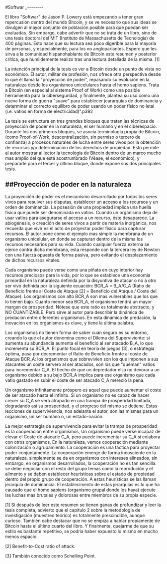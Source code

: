 #Softwar
_--------

El libro "Softwar" de Jason P. Lowery está empezando a tener gran repercusión dentro del mundo Bitcoin, y se ve necesario que sus ideas se divulgen al mayor conjunto de población posible para que puedan ser evaluadas. Sin embargo, cabe advertir que no se trata de un libro, sino de una tesis doctoral del MIT (Instituto de Massachusetts de Tecnología) de 400 páginas. Esto hace que su lectura sea poco digerible para la mayoría de personas, y especialmente, para los no angloparlantes. Espero que les sirva a la comunidad hispanohablante de Bitcoin este resumen y posterior crítica, que humildemente realizo tras una lectura detallada de la misma. [1]

La intención principal de la tesis es ver a Bitcoin desde un punto de vista no económico. El autor, militar de profesión, nos ofrece otra perspectiva desde lo que él llama la "proyección de poder", repasando su evolución en la naturaleza desde los organismos unicelulares hasta el homo sapiens. Trata a Bitcoin (en especial al sistema Proof of Work) como una posible herramienta para la ciberseguridad, y finalmente, plantea su uso como una nueva forma de guerra "suave" para establecer jeararquías de dominancia y determinar el correcto equilibro de poder usando un poder físico no letal (i.e. vatios en forma de electricidad)".p392

La tesis se estructura en tres grandes bloques que tratan las técnicas de proyección de poder en la naturaleza, el ser humano y en el ciberespacio. Durante los dos primeros bloques, se asocia terminología propia de Bitcoin, (como Proof-of-Work, descentralización, sin permiso o tercero de confianza) a procesos naturales de lucha entre seres vivos por la obtención de recursos y/o determinación de los derechos de propiedad. Esto permite al autor mostrar al lector la tecnología de Bitcoin dentro de un marco mucho mas amplio del que está acostrumbrado (Véase, el económico), y prepararle para el tercer y último bloque, donde expone sus dos principales tesis. 

##Proyección de poder en la naturaleza
--------------------------------------

La proyección de poder es el mecanismo desarrollado por todos los seres vivos para resulver sus disputas, establecer un acceso a los recursos y un orden de dominancia. La posesión de una propiedad implica una huella física que puede ser denominada en vatios. Cuando un organismo deja de usar vatios para asegurarse el acceso a un recurso, éste desaparece. La abiogénesis, o creación de seres vivos a partir de materia inorgánica, nos recuerda que vivir es el acto de proyectar poder físico para capturar recursos. El autor pone como el ejemplo mas simple la membrana de un organismo unicelular, en donde se capturan dentro de la misma los recursos necesarios para su vida. Cuando cualquier fuerza externa se ejerce contra dicha membrana, esta responde con la tercera ley de Newton con una fuerza opuesta de forma pasiva, pero evitando el desplazamiento de dichos recursos vitales.

Cada organismo puede verse como una piñata en cuyo interior hay recursos preciosos para la vida, por lo que se establece una economía primordial en la naturaleza definida por la disyuntiva de atacar o no a otro ser vivo definida por la siguiente ecuación: BCR_A = B_A/C_A (Ratio de Beneficio frente al Coste de Ataque [2] = Beneficio del Ataque / Coste del Ataque). Los organismos con alto BCR_A son mas vulnerables que los que lo tienen bajo. Cuanto menor sea BCR_A, el organismo tendrá un mayor margen de prosperidad. Nótese que este ratio es totalmente abstracto, y NO CUANTIZABLE. Pero sirve al autor para describir la dinámica de predación entre diferentes organismos. En esta dinámica de predación, la inovación en los organismos es clave, y tiene la última palabra.

Los organismos no tienen forma de saber cuán seguro es su entorno, creando lo que el autor denomina como el Dilema del Superviviente: si aumenta su abundancia aumenta el beneficio al ser atacado B_A, lo que incrementa su BCR_A. El punto focal en teoría de juegos [3], o estrategia óptima, pasa por decrementar el Ratio de Beneficio frente al coste de Ataque BCR_A: los organismos que sobrevivien son los que imponen a sus atacantes un coste servero al ser atacados, son los que "queman" vatios para incrementar C_A. El hecho de que un depredador elija no devorar a un organismo debido a su bajo BCR_A implica para ese organismo que cada vatio gastado en subir el coste de ser atacado C_A mereció la pena.

Un organismo infinitamente próspero es aquel que puede aumentar el coste de ser atacado hasta el infinito. Si un organismo no es capaz de hacer crecer su C_A se verá atrapado en una trampa de prosperidad limitada, degradando así su prosperidad, y el progreso del mismo se detiene. Estas lecciones de superviviencia, nos adelanta el autor, son las mismas para un organismo, un ser humano o, un estado-nación.

La mejor estrategia de supervivencia para evitar la trampa de prosperidad es la cooperación entre organismos, Un organismo puede verse incapaz de elevar el Coste de atacarle C_A, pero puede incrementar su C_A si colabora con otros organismos, En la naturaleza, vemos cooperación mediante colonización o agrupamiento. La cooperación es una táctica para proyectar poder conjuntamente. La cooperación emerge de forma incosciente en la naturaleza, simplemente se da en organismos con intereses alineados, sin embargo, en organismos desarrollados, la cooperación no es tan sencilla: se debe negociar con el resto del grupo temas como la reprodución y el alimento y se deben establecer heurísticas sobre el estado de propiedad dentro del propio grupo de cooperación. A estas heurísticas se las llaman jerarquía de dominancia. El establecimento de estas jerarquías es lo que ha causado que el homo sapiens (organismo grupal donde los haya) ejecute las luchas mas brutales y dolorosas entre miembros de su propia especie.




[1] Si después de leer este resumen se tienen ganas de profundizar y leer la tesis completa, advierto que el capítulo 2 sobre la metodología de investigación (muestreo teórico) es totalmente prescindible, aunque curioso. También cabe destacar que no se empiza a hablar propiamente de Bitcoin hasta el último cuarto del libro. Y finalmente, quejarme de que su estilo es bastante repetitivo, se podría haber expuesto lo mismo en mucho menos espacio.

[2] Benefit-to-Cost ratio of attack.

[3] También conocido como Schelling Point.

